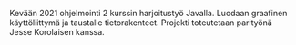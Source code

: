 Kevään 2021 ohjelmointi 2 kurssin harjoitustyö Javalla. Luodaan graafinen käyttöliittymä ja taustalle tietorakenteet. Projekti toteutetaan parityönä Jesse Korolaisen kanssa.
